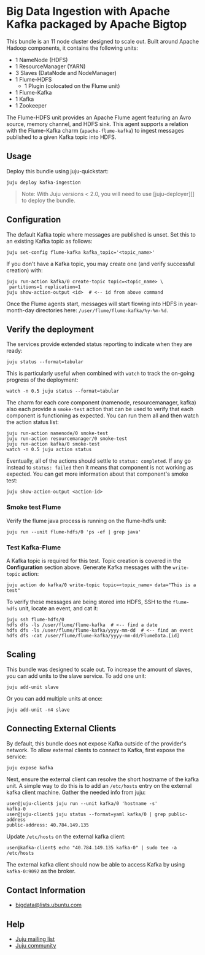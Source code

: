# Big Data Ingestion with Apache Kafka packaged by Apache Bigtop

This bundle is an 11 node cluster designed to scale out. Built around Apache
Hadoop components, it contains the following units:

  * 1 NameNode (HDFS)
  * 1 ResourceManager (YARN)
  * 3 Slaves (DataNode and NodeManager)
  * 1 Flume-HDFS
    - 1 Plugin (colocated on the Flume unit)
  * 1 Flume-Kafka
  * 1 Kafka
  * 1 Zookeeper

The Flume-HDFS unit provides an Apache Flume agent featuring an Avro source,
memory channel, and HDFS sink. This agent supports a relation with the
Flume-Kafka charm (`apache-flume-kafka`) to ingest messages published to a
given Kafka topic into HDFS.


## Usage

Deploy this bundle using juju-quickstart:

    juju deploy kafka-ingestion

> Note: With Juju versions < 2.0, you will need to use [juju-deployer][] to
deploy the bundle.


## Configuration

The default Kafka topic where messages are published is unset. Set this to
an existing Kafka topic as follows:

    juju set-config flume-kafka kafka_topic='<topic_name>'

If you don't have a Kafka topic, you may create one (and verify successful
creation) with:

    juju run-action kafka/0 create-topic topic=<topic_name> \
     partitions=1 replication=1
    juju show-action-output <id>  # <-- id from above command

Once the Flume agents start, messages will start flowing into
HDFS in year-month-day directories here: `/user/flume/flume-kafka/%y-%m-%d`.


## Verify the deployment

The services provide extended status reporting to indicate when they are ready:

    juju status --format=tabular

This is particularly useful when combined with `watch` to track the on-going
progress of the deployment:

    watch -n 0.5 juju status --format=tabular

The charm for each core component (namenode, resourcemanager, kafka)
also each provide a `smoke-test` action that can be used to verify that each
component is functioning as expected.  You can run them all and then watch the
action status list:

    juju run-action namenode/0 smoke-test
    juju run-action resourcemanager/0 smoke-test
    juju run-action kafka/0 smoke-test
    watch -n 0.5 juju action status

Eventually, all of the actions should settle to `status: completed`.  If
any go instead to `status: failed` then it means that component is not working
as expected.  You can get more information about that component's smoke test:

    juju show-action-output <action-id>

### Smoke test Flume
Verify the flume java process is running on the flume-hdfs unit:

    juju run --unit flume-hdfs/0 'ps -ef | grep java'

### Test Kafka-Flume
A Kafka topic is required for this test. Topic creation is covered in the
**Configuration** section above. Generate Kafka messages with the `write-topic`
action:

    juju action do kafka/0 write-topic topic=<topic_name> data="This is a test"

To verify these messages are being stored into HDFS, SSH to the `flume-hdfs`
unit, locate an event, and cat it:

    juju ssh flume-hdfs/0
    hdfs dfs -ls /user/flume/flume-kafka  # <-- find a date
    hdfs dfs -ls /user/flume/flume-kafka/yyyy-mm-dd  # <-- find an event
    hdfs dfs -cat /user/flume/flume-kafka/yyyy-mm-dd/FlumeData.[id]


## Scaling

This bundle was designed to scale out. To increase the amount of
slaves, you can add units to the slave service. To add one unit:

    juju add-unit slave

Or you can add multiple units at once:

    juju add-unit -n4 slave


## Connecting External Clients

By default, this bundle does not expose Kafka outside of the provider's network.
To allow external clients to connect to Kafka, first expose the service:

    juju expose kafka

Next, ensure the external client can resolve the short hostname of the kafka
unit. A simple way to do this is to add an `/etc/hosts` entry on the external
kafka client machine. Gather the needed info from juju:

    user@juju-client$ juju run --unit kafka/0 'hostname -s'
    kafka-0
    user@juju-client$ juju status --format=yaml kafka/0 | grep public-address
    public-address: 40.784.149.135

Update `/etc/hosts` on the external kafka client:

    user@kafka-client$ echo "40.784.149.135 kafka-0" | sudo tee -a /etc/hosts

The external kafka client should now be able to access Kafka by using
`kafka-0:9092` as the broker.


## Contact Information

- <bigdata@lists.ubuntu.com>


## Help

- [Juju mailing list](https://lists.ubuntu.com/mailman/listinfo/juju)
- [Juju community](https://jujucharms.com/community)
